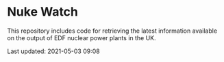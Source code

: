 # Nuke Watch

This repository includes code for retrieving the latest information available on the output of EDF nuclear power plants in the UK.

Last updated: 2021-05-03 09:08